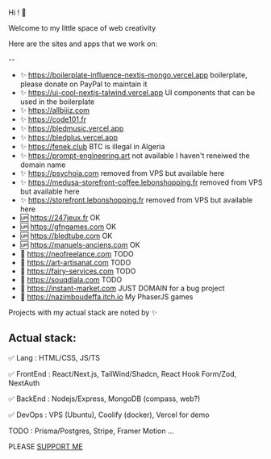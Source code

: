 Hi ! 👋

Welcome to my little space of web creativity

Here are the sites and apps that we work on:

--
- :sparkles: https://boilerplate-influence-nextjs-mongo.vercel.app boilerplate, please donate on PayPal to maintain it
- :sparkles: https://ui-cool-nextjs-talwind.vercel.app UI components that can be used in the boilerplate 
- :sparkles: https://allbiiiz.com
- :sparkles: https://code101.fr
- :sparkles: https://bledmusic.vercel.app
- :sparkles: https://bledplus.vercel.app
- :sparkles: https://fenek.club BTC is illegal in Algeria
- :sparkles: https://prompt-engineering.art not available I haven't reneiwed the domain name
- :sparkles: https://psychoia.com removed from VPS but available here
- :sparkles: https://medusa-storefront-coffee.lebonshopping.fr removed from VPS but available here
- :sparkles: https://storefront.lebonshopping.fr removed from VPS but available here
- :up: https://247jeux.fr OK
- :up: https://gfngames.com OK
- :up: https://bledtube.com OK
- :up: https://manuels-anciens.com OK
- :large_blue_diamond: https://neofreelance.com TODO
- :large_blue_diamond: https://art-artisanat.com TODO
- :large_blue_diamond: https://fairy-services.com TODO
- :large_blue_diamond: https://souqdlala.com TODO
- :large_blue_diamond: https://instant-market.com JUST DOMAIN for a bug project
- :gun: https://nazimboudeffa.itch.io My PhaserJS games

Projects with my actual stack are noted by :sparkles:

Actual stack:
---

:white_check_mark: Lang : HTML/CSS, JS/TS

:white_check_mark: FrontEnd : React/Next.js, TailWind/Shadcn, React Hook Form/Zod, NextAuth

:white_check_mark: BackEnd : Nodejs/Express, MongoDB (compass, web?)

:white_check_mark: DevOps : VPS (Ubuntu), Coolify (docker), Vercel for demo

TODO : Prisma/Postgres, Stripe, Framer Motion ...

PLEASE [SUPPORT ME](https://github.com/nazimboudeffa/nazimboudeffa/blob/main/README-more.md)
